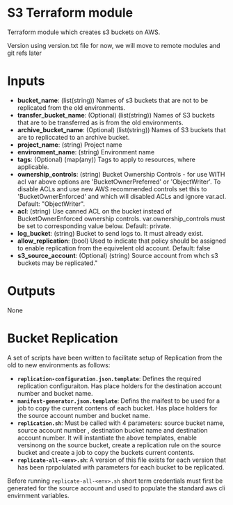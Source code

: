 # S3 Terraform module

Terraform module which creates s3 buckets on AWS.

Version using version.txt file for now, we will move to remote modules and git refs later

# Inputs

- **bucket_name**: (list(string)) Names of s3 buckets that are not to be replicated from the old environments.
- **transfer_bucket_name**: (Optional) (list(string)) Names of S3 buckets that are to be transferred as is from the old environments.
- **archive_bucket_name**: (Optional) (list(string)) Names of S3 buckets that are to repliccated to an archive bucket.
- **project_name**: (string) Project name
- **environment_name**: (string) Environment name
- **tags**: (Optional) (map(any)) Tags to apply to resources, where applicable.
- **ownership_controls**: (string) Bucket Ownership Controls - for use WITH acl var above options are 'BucketOwnerPreferred' or 'ObjectWriter'. To disable ACLs and use new AWS recommended controls set this to 'BucketOwnerEnforced' and which will disabled ACLs and ignore var.acl. Default: "ObjectWriter".
- **acl**: (string) Use canned ACL on the bucket instead of BucketOwnerEnforced ownership controls. var.ownership_controls must be set to corresponding value below. Default: private.
- **log_bucket**: (string) Bucket to send logs to. It must already exist.
- **allow_replication**: (bool) Used to indicate that policy should be assigned to enable replication from the equivelent old account. Default: false
- **s3_source_account**: (Optional) (string) Source account from whch s3 buckets may be replicated."

# Outputs

None

# Bucket Replication
A set of scripts have been written to facilitate setup of Replication from the old to new environments as follows:

- **`replication-configuration.json.template`**: Defines the required replication configuraiton. Has place holders for the destination account number and bucket name.
- **`manifest-generator.json.template`**: Defins the maifest to be used for a job to copy the current contens of each bucket. Has place holders for the source account number and bucket name.
- **`replication.sh`**: Must be called with 4 parameters: source bucket name, source account number , destination bucket name and destination account number. It will instantiate the above templates, enable versinong on the source bucket, create a replication rule on the source bucket and create a job to copy the buckets current contents.
- **`replicate-all-<env>.sh`**: A version of this file exists for each version that has been rprpolulated with parameters for each bucket to be replicated.

Before running `replicate-all-<env>.sh` short term credentials must first be generated for the source account and used to populate the standard aws cli envirnment variables.